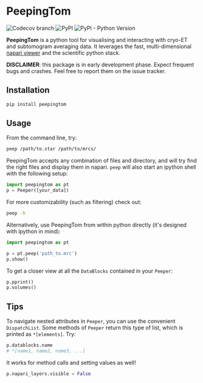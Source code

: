# PeepingTom

![Codecov branch](https://img.shields.io/codecov/c/github/gutsche-lab/peepingtom/master?label=codecov)
![PyPI](https://img.shields.io/pypi/v/peepingtom)
![PyPI - Python Version](https://img.shields.io/pypi/pyversions/peepingtom)

**PeepingTom** is a python tool for visualising and interacting with cryo-ET and subtomogram averaging data. It leverages the fast, multi-dimensional [napari viewer](https://github.com/napari/napari) and the scientific python stack.

**DISCLAIMER**: this package is in early development phase. Expect frequent bugs and crashes. Feel free to report them on the issue tracker.

## Installation

```bash
pip install peepingtom
```

## Usage

From the command line, try:
```bash
peep /path/to.star /path/to/mrcs/
```
PeepingTom accepts any combination of files and directory, and will try find the right files and display them in napari. `peep` will also start an ipython shell with the following setup:
```python
import peepingtom as pt
p = Peeper([your_data])
```

For more customizability (such as filtering) check out:
```bash
peep -h
```

Alternatively, use PeepingTom from within python directly (it's designed with ipython in mind):
```python
import peepingtom as pt

p = pt.peep('path_to.mrc')
p.show()
```

To get a closer view at all the `DataBlocks` contained in your `Peeper`:
```python
p.pprint()
p.volumes()
```

## Tips
To navigate nested attributes in `Peeper`, you can use the convenient `DispatchList`. Some methods of `Peeper` return this type of list, which is printed as `*[elements]`. Try:
```python
p.datablocks.name
# *[name1, name2, name3, ...]
```

It works for method calls and setting values as well!
```python
p.napari_layers.visible = False
```
